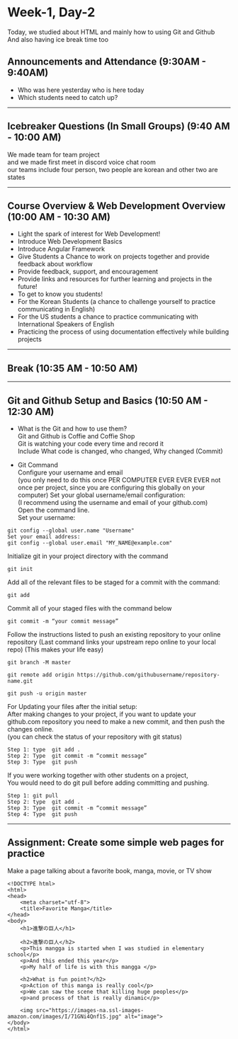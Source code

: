 Week-1, Day-2
===
   
Today, we studied about HTML and mainly how to using Git and Github   
And also having ice break time too
   

Announcements and Attendance (9:30AM - 9:40AM)
---
   

* Who was here yesterday who is here today   
* Which students need to catch up?   
   
   
* * *
   
Icebreaker Questions (In Small Groups) (9:40 AM - 10:00 AM)
---

We made team for team project   
and we made first meet in discord voice chat room   
our teams include four person, two people are korean and other two are states   
   
   * * *
   
   
Course Overview & Web Development Overview (10:00 AM - 10:30 AM)
---

*	Light the spark of interest for Web Development!
*	Introduce Web Development Basics
*	Introduce Angular Framework
*	Give Students a Chance to work on projects together and provide feedback about workflow 
*	Provide feedback, support, and encouragement
*	Provide links and resources for further learning and projects in the future!
*	To get to know you students!
*	For the Korean Students (a chance to challenge yourself to practice communicating in English)
*	For the US students a chance to practice communicating with International Speakers of English
*	Practicing the process of using documentation effectively while building projects
     
     
  * * *
   
   
Break (10:35 AM - 10:50 AM)
---


  
 * * *    
Git and Github Setup and Basics (10:50 AM - 12:30 AM)
---

* What is the Git and how to use them?   
  Git and Github is Coffie and Coffie Shop   
  Git is watching your code every time and record it   
  Include What code is changed, who changed, Why changed (Commit)   
  
* Git Command   
Configure your username and email   
(you only need to do this once PER COMPUTER EVER EVER EVER not once per project, since you are configuring this globally on your computer)
Set your global username/email configuration:   
(I recommend using the username and email of your github.com)   
Open the command line.   
Set your username:
```
git config --global user.name "Username"
Set your email address:
git config --global user.email "MY_NAME@example.com"
```

Initialize git in your project directory with the command   
```
git init 
```
Add all of the relevant files to be staged for a commit with the command:   
```
git add
```
Commit all of your staged files with the command below 
```
git commit -m “your commit message”
```

Follow the instructions listed to push an existing repository to your online repository
(Last command links your upstream repo online to your local repo)
(This makes your life easy)   
```
git branch -M master

git remote add origin https://github.com/githubusername/repository-name.git

git push -u origin master
```

For Updating your files after the initial setup:   
After making changes to your project, if you want to update your github.com repository you need to make a new commit, and then push the changes online.   
(you can check the status of your repository with git status)   
```
Step 1: type  git add .
Step 2: Type  git commit -m “commit message”
Step 3: Type  git push
```

If you were working together with other students on a project,   
You would need to do git pull before adding committing and pushing.   
```
Step 1: git pull
Step 2: type  git add .
Step 3: Type  git commit -m “commit message”
Step 4: Type  git push
```
 

 * * *    
Assignment: Create some simple web pages for practice
---
Make a page talking about a favorite book, manga, movie, or TV show   

```
<!DOCTYPE html>
<html>
<head>
	<meta charset="utf-8">
	<title>Favorite Manga</title>
</head>
<body>
    <h1>進撃の巨人</h1>

    <h2>進撃の巨人</h2>
    <p>This mangga is started when I was studied in elementary school</p>
    <p>And this ended this year</p>
    <p>My half of life is with this mangga </p>

    <h2>What is fun point?</h2>
    <p>Action of this manga is really cool</p>
    <p>We can saw the scene that killing huge peoples</p>
    <p>and process of that is really dinamic</p>

    <img src="https://images-na.ssl-images-amazon.com/images/I/71GNi4Qnf1S.jpg" alt="image">
</body>
</html>
```
